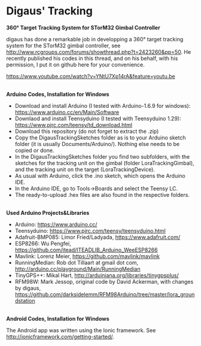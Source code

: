Digaus' Tracking
================

<strong>360° Target Tracking System for STorM32 Gimbal Controller</strong>
<br>

digaus has done a remarkable job in developping a 360° target tracking system for the STorM32 gimbal controller, see http://www.rcgroups.com/forums/showthread.php?t=2423260&pp=50. He recently published his codes in this thread, and on his behalf, with his permission, I put it on github here for your convenience.

https://www.youtube.com/watch?v=YNtU7Xp14rA&feature=youtu.be

<br>
<strong>Arduino Codes, Installation for Windows</strong>

* Download and install Arduino (I tested with Arduino-1.6.9 for windows): https://www.arduino.cc/en/Main/Software
* Downlaod and install Teensyduino (I tested with Teensyduino 1.29): https://www.pjrc.com/teensy/td_download.html
* Download this repository (do not forget to extract the .zip)
* Copy the DigausTrackingSketches folder as is to your Arduino sketch folder (it is usually Documents/Arduino/). Nothing else needs to be copied or done.
* In the DigausTrackingSketches folder you find two subfolders, with the sketches for the tracking unit on the gimbal (folder LoraTrackingGimbal), and the tracking unit on the target (LoraTrackingDevice).
* As usual with Arduino, click the .ino sketch, which opens the Arduino IDE.
* In the Arduino IDE, go to Tools->Boards and select the Teensy LC.
* The ready-to-upload .hex files are also found in the respective folders.

<br>
<strong>Used Arduino Projects&Libraries</strong>

* Arduino: https://www.arduino.cc/
* Teensyduino: https://www.pjrc.com/teensy/teensyduino.html
* Adafruit-BMP085: Limor Fried/Ladyada, https://www.adafruit.com/
* ESP8266: Wu Pengfei, https://github.com/itead/ITEADLIB_Arduino_WeeESP8266
* Mavlink: Lorenz Meier, https://github.com/mavlink/mavlink
* RunningMedian: Rob dot Tillaart at gmail dot com, http://arduino.cc/playground/Main/RunningMedian
* TinyGPS++: Mikal Hart, http://arduiniana.org/libraries/tinygpsplus/
* RFM98W: Mark Jessop, original code by David Ackerman, with changes by digaus, https://github.com/darksidelemm/RFM98Arduino/tree/master/lora_groundstation

<br>
<strong>Android Codes, Installation for Windows</strong>

The Android app was written using the Ionic framework. See http://ionicframework.com/getting-started/.

